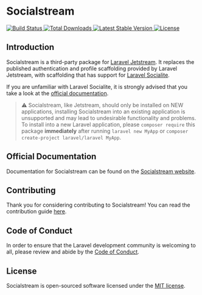 # Socialstream

<a href="https://github.com/joelbutcher/socialstream/actions">
    <img src="https://github.com/joelbutcher/socialstream/workflows/tests/badge.svg" alt="Build Status">
</a>
<a href="https://packagist.org/packages/joelbutcher/socialstream">
    <img src="https://img.shields.io/packagist/dt/joelbutcher/socialstream" alt="Total Downloads">
</a>
<a href="https://packagist.org/packages/joelbutcher/socialstream">
    <img src="https://img.shields.io/packagist/v/joelbutcher/socialstream" alt="Latest Stable Version">
</a>
<a href="https://packagist.org/packages/joelbutcher/socialstream">
    <img src="https://img.shields.io/packagist/l/joelbutcher/socialstream" alt="License">
</a>

## Introduction

Socialstream is a third-party package for [Laravel Jetstream](https://github.com/laravel/jetstream). It replaces the published authentication and profile scaffolding provided by Laravel Jetstream, with scaffolding that has support for [Laravel Socialite](https://laravel.com/docs/11.x/socialite).

If you are unfamiliar with Laravel Socialite, it is strongly advised that you take a look at the [official documentation](https://laravel.com/docs/socialite).

> :warning: Socialstream, like Jetstream, should only be installed on NEW applications, installing Socialstream into an existing application is unsupported and may lead to undesirable functionality and problems. To install into a new Laravel application, please `composer require` this package **immediately** after running `laravel new MyApp` or `composer create-project laravel/laravel MyApp`.

## Official Documentation

Documentation for Socialstream can be found on the [Socialstream website](https://docs.socialstream.dev).

## Contributing

Thank you for considering contributing to Socialstream! You can read the contribution guide [here](.github/CONTRIBUTING.md).

## Code of Conduct

In order to ensure that the Laravel development community is welcoming to all, please review and abide by the [Code of Conduct](.github/CODE_OF_CONDUCT.md).


## License

Socialstream is open-sourced software licensed under the [MIT license](LICENSE.md).
